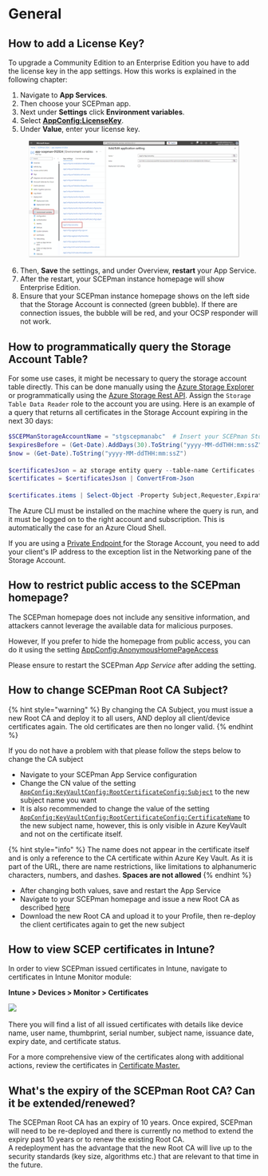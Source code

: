 # General

## How to add a License Key?

To upgrade a Community Edition to an Enterprise Edition you have to add the license key in the app settings. How this works is explained in the following chapter:

1. Navigate to **App Services**.
2. Then choose your SCEPman app.
3. Next under **Settings** click **Environment variables**.
4. Select [**AppConfig:LicenseKey**](../../scepman-configuration/application-settings/basics.md#appconfig-licensekey).
5. Under **Value**, enter your license key.

<figure><img src="../../.gitbook/assets/image (77).png" alt=""><figcaption></figcaption></figure>

6. Then, **Save** the settings, and under Overview, **restart** your App Service.
7. After the restart, your SCEPman instance homepage will show Enterprise Edition.
8. Ensure that your SCEPman instance homepage shows on the left side that the Storage Account is connected (green bubble). If there are connection issues, the bubble will be red, and your OCSP responder will not work.

## How to programmatically query the Storage Account Table?

For some use cases, it might be necessary to query the storage account table directly. This can be done manually using the [Azure Storage Explorer](https://azure.microsoft.com/en-us/features/storage-explorer/) or programmatically using the [Azure Storage Rest API](https://docs.microsoft.com/en-us/rest/api/storageservices/query-entities). Assign the `Storage Table Data Reader` role to the account you are using. Here is an example of a query that returns all certificates in the Storage Account expiring in the next 30 days:

```powershell
$SCEPManStorageAccountName = "stgscepmanabc"  # Insert your SCEPman Storage Account name here
$expiresBefore = (Get-Date).AddDays(30).ToString("yyyy-MM-ddTHH:mm:ssZ")  # Find all certificates that expire before this date
$now = (Get-Date).ToString("yyyy-MM-ddTHH:mm:ssZ")                        # and                   that expire after this date

$certificatesJson = az storage entity query --table-name Certificates --account-name $SCEPManStorageAccountName --auth-mode login --filter "ExpirationDate lt datetime'$expiresBefore' and ExpirationDate gt datetime'$now' and Revoked eq false"
$certificates = $certificatesJson | ConvertFrom-Json

$certificates.items | Select-Object -Property Subject,Requester,ExpirationDate,FQDNs
```

The Azure CLI must be installed on the machine where the query is run, and it must be logged on to the right account and subscription. This is automatically the case for an Azure Cloud Shell.

If you are using a [Private Endpoint ](../../azure-configuration/private-endpoints.md)for the Storage Account, you need to add your client's IP address to the exception list in the Networking pane of the Storage Account.

## How to restrict public access to the SCEPman homepage?

The SCEPman homepage does not include any sensitive information, and attackers cannot leverage the available data for malicious purposes.&#x20;

However, If you prefer to hide the homepage from public access, you can do it using the setting [AppConfig:AnonymousHomePageAccess](../../scepman-configuration/application-settings/basics.md#appconfig-anonymoushomepageaccess)

Please ensure to restart the SCEPman _App Service_ after adding the setting.

## How to change SCEPman Root CA Subject?

{% hint style="warning" %}
By changing the CA Subject, you must issue a new Root CA and deploy it to all users, AND deploy all client/device certificates again. The old certificates are then no longer valid.
{% endhint %}

If you do not have a problem with that please follow the steps below to change the CA subject

* Navigate to your SCEPman App Service configuration
* Change the CN value of the setting [`AppConfig:KeyVaultConfig:RootCertificateConfig:Subject`](../../scepman-configuration/application-settings/dependencies-azure-services/azure-keyvault.md#appconfig-keyvaultconfig-rootcertificateconfig-subject) to the new subject name you want
* It is also recommended to change the value of the setting [`AppConfig:KeyVaultConfig:RootCertificateConfig:CertificateName`](../../scepman-configuration/application-settings/dependencies-azure-services/azure-keyvault.md#appconfig-keyvaultconfig-rootcertificateconfig-certificatename) to the new subject name, however, this is only visible in Azure KeyVault and not on the certificate itself.

{% hint style="info" %}
The name does not appear in the certificate itself and is only a reference to the CA certificate within Azure Key Vault. As it is part of the URL, there are name restrictions, like limitations to alphanumeric characters, numbers, and dashes. **Spaces are not allowed**
{% endhint %}

* After changing both values, save and restart the App Service
* Navigate to your SCEPman homepage and issue a new Root CA as described [here](../../scepman-configuration/first-run-root-cert.md)
* Download the new Root CA and upload it to your Profile, then re-deploy the client certificates again to get the new subject

## How to view SCEP certificates in Intune?

In order to view SCEPman issued certificates in Intune, navigate to certificates in Intune Monitor module:

**Intune > Devices > Monitor > Certificates**

![](<../../.gitbook/assets/2022-07-26 11_38_54-Window.png>)

There you will find a list of all issued certificates with details like device name, user name, thumbprint, serial number, subject name, issuance date, expiry date, and certificate status.

For a more comprehensive view of the certificates along with additional actions, review the certificates in [Certificate Master.](../../certificate-management/certificate-master/)



## What's the expiry of the SCEPman Root CA? Can it be extended/renewed?

The SCEPman Root CA has an expiry of 10 years. Once expired, SCEPman will need to be re-deployed and there is currently no method to extend the expiry past 10 years or to renew the existing Root CA. \
A redeployment has the advantage that the new Root CA will live up to the security standards (key size, algorithms etc.) that are relevant to that time in the future.
